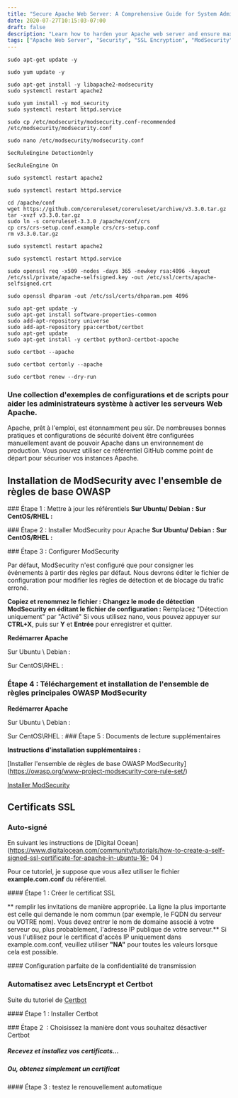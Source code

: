 ```yaml
---
title: "Secure Apache Web Server: A Comprehensive Guide for System Administrators"
date: 2020-07-27T10:15:03-07:00
draft: false
description: "Learn how to harden your Apache web server and ensure maximum security with this comprehensive guide for system administrators."
tags: ["Apache Web Server", "Security", "SSL Encryption", "ModSecurity", "OWASP Core Rule Set", "Self-Signed Certificate", "LetsEncrypt", "Certbot", "Firewall", "Configuration", "System Administration", "Web Application Security", "Best Practices", "Common Attacks", "HTTPS", "Web Server Hardening", "Ubuntu", "Debian", "CentOS", "RHEL"]
---
```

```
sudo apt-get update -y
```
``` 
sudo yum update -y
```
```
sudo apt-get install -y libapache2-modsecurity
sudo systemctl restart apache2
```
``` 
sudo yum install -y mod_security
sudo systemctl restart httpd.service
```
```
sudo cp /etc/modsecurity/modsecurity.conf-recommended /etc/modsecurity/modsecurity.conf
```
```
sudo nano /etc/modsecurity/modsecurity.conf
```
```
SecRuleEngine DetectionOnly
```
```
SecRuleEngine On
```
```
sudo systemctl restart apache2
```
```
sudo systemctl restart httpd.service
```
```
cd /apache/conf
wget https://github.com/coreruleset/coreruleset/archive/v3.3.0.tar.gz
tar -xvzf v3.3.0.tar.gz
sudo ln -s coreruleset-3.3.0 /apache/conf/crs
cp crs/crs-setup.conf.example crs/crs-setup.conf
rm v3.3.0.tar.gz
```
```
sudo systemctl restart apache2
```
```
sudo systemctl restart httpd.service
```
```
sudo openssl req -x509 -nodes -days 365 -newkey rsa:4096 -keyout /etc/ssl/private/apache-selfsigned.key -out /etc/ssl/certs/apache-selfsigned.crt
```
```
sudo openssl dhparam -out /etc/ssl/certs/dhparam.pem 4096
```
```
sudo apt-get update -y
sudo apt-get install software-properties-common
sudo add-apt-repository universe
sudo add-apt-repository ppa:certbot/certbot
sudo apt-get update
sudo apt-get install -y certbot python3-certbot-apache
```
```
sudo certbot --apache
```
```
sudo certbot certonly --apache
```
```
sudo certbot renew --dry-run
```

### Une collection d'exemples de configurations et de scripts pour aider les administrateurs système à activer les serveurs Web Apache.  Apache, prêt à l'emploi, est étonnamment peu sûr. De nombreuses bonnes pratiques et configurations de sécurité doivent être configurées manuellement avant de pouvoir Apache dans un environnement de production. Vous pouvez utiliser ce référentiel GitHub comme point de départ pour sécuriser vos instances Apache.   ## Installation de ModSecurity avec l'ensemble de règles de base OWASP  ### Étape 1 : Mettre à jour les référentiels **Sur Ubuntu/ Debian :** **Sur CentOS/RHEL :**  ### Étape 2 : Installer ModSecurity pour Apache **Sur Ubuntu/ Debian :** **Sur CentOS/RHEL :**  ### Étape 3 : Configurer ModSecurity  Par défaut, ModSecurity n'est configuré que pour consigner les événements à partir des règles par défaut. Nous devrons éditer le fichier de configuration pour modifier les règles de détection et de blocage du trafic erroné.  **Copiez et renommez le fichier :** **Changez le mode de détection ModSecurity en éditant le fichier de configuration :** Remplacez "Détection uniquement" par "Activé" Si vous utilisez nano, vous pouvez appuyer sur **CTRL+X**, puis sur **Y** et **Entrée** pour enregistrer et quitter.  **Redémarrer Apache**  Sur Ubuntu \ Debian :  Sur CentOS\RHEL : ### Étape 4 : Téléchargement et installation de l'ensemble de règles principales OWASP ModSecurity  **Redémarrer Apache**  Sur Ubuntu \ Debian :  Sur CentOS\RHEL : ### Étape 5 : Documents de lecture supplémentaires  **Instructions d'installation supplémentaires :**  [Installer l'ensemble de règles de base OWASP ModSecurity] (https://owasp.org/www-project-modsecurity-core-rule-set/)   [Installer ModSecurity](https://phoenixnap.com/kb/setup-configure-modsecurity-on-apache)   ## Certificats SSL  ### Auto-signé  En suivant les instructions de [Digital Ocean](https://www.digitalocean.com/community/tutorials/how-to-create-a-self-signed-ssl-certificate-for-apache-in-ubuntu-16- 04 )  Pour ce tutoriel, je suppose que vous allez utiliser le fichier **example.com.conf** du référentiel.  #### Étape 1 : Créer le certificat SSL  ** remplir les invitations de manière appropriée. La ligne la plus importante est celle qui demande le nom commun (par exemple, le FQDN du serveur ou VOTRE nom). Vous devez entrer le nom de domaine associé à votre serveur ou, plus probablement, l'adresse IP publique de votre serveur.** Si vous l'utilisez pour le certificat d'accès IP uniquement dans example.com.conf, veuillez utiliser **"NA"** pour toutes les valeurs lorsque cela est possible.  #### Configuration parfaite de la confidentialité de transmission    ### Automatisez avec LetsEncrypt et Certbot  Suite du tutoriel de [Certbot](https://certbot.eff.org/lets-encrypt/ubuntubionic-apache.html)  #### Étape 1 : Installer Certbot  ### Étape 2  : Choisissez la manière dont vous souhaitez désactiver Certbot  ##### Recevez et installez vos certificats...  ##### Ou, obtenez simplement un certificat   #### Étape 3 : testez le renouvellement automatique      
